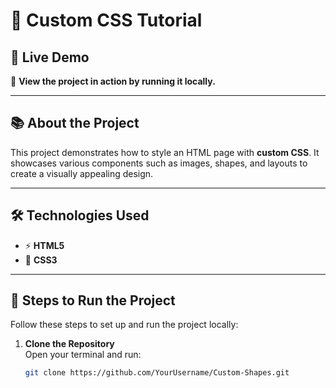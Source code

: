 # 🌟 **Custom CSS Tutorial**

## 🚀 **Live Demo**
🎉 **View the project in action by running it locally.**

---

## 📚 **About the Project**
This project demonstrates how to style an HTML page with **custom CSS**. It showcases various components such as images, shapes, and layouts to create a visually appealing design.

---

## 🛠️ **Technologies Used**
- ⚡ **HTML5**
- 🎨 **CSS3**

---

## 📝 **Steps to Run the Project**

Follow these steps to set up and run the project locally:

1. **Clone the Repository**  
   Open your terminal and run:
   ```bash
   git clone https://github.com/YourUsername/Custom-Shapes.git
